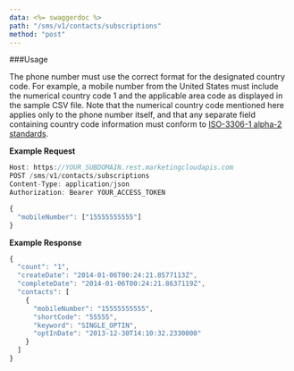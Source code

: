 ```yaml
---
data: <%= swaggerdoc %>
path: "/sms/v1/contacts/subscriptions"
method: "post"
---
```

###Usage

The phone number must use the correct format for the designated country code. For example, a mobile number from the United States must include the numerical country code 1 and the applicable area code as displayed in the sample CSV file. Note that the numerical country code mentioned here applies only to the phone number itself, and that any separate field containing country code information must conform to <a href="http://www.iso.org/iso/country_codes/iso-3166-1_decoding_table.htm" title="http://www.iso.org/iso/country_codes/iso-3166-1_decoding_table.htm" class="external">ISO-3306-1 alpha-2 standards</a>.

**Example Request**
```js
Host: https://YOUR_SUBDOMAIN.rest.marketingcloudapis.com
POST /sms/v1/contacts/subscriptions
Content-Type: application/json
Authorization: Bearer YOUR_ACCESS_TOKEN

{
  "mobileNumber": ["15555555555"]
}
```
**Example Response**
```js
{
  "count": "1",
  "createDate": "2014-01-06T00:24:21.8577113Z",
  "completeDate": "2014-01-06T00:24:21.8637119Z",
  "contacts": [
    {
      "mobileNumber": "15555555555",
      "shortCode": "55555",
      "keyword": "SINGLE_OPTIN",
      "optInDate": "2013-12-30T14:10:32.2330000"
    }
  ]
}
```
